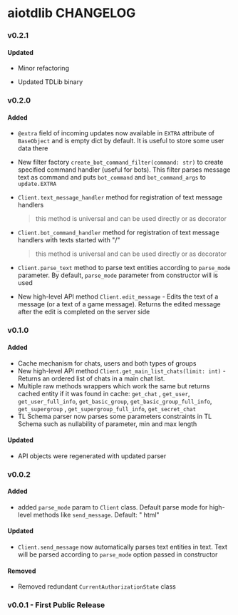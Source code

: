 # aiotdlib CHANGELOG

### v0.2.1

#### Updated

* Minor refactoring

* Updated TDLib binary

### v0.2.0

#### Added

* `@extra` field of incoming updates now available in `EXTRA` attribute of `BaseObject` and is empty dict by default. It
  is useful to store some user data there

* New filter factory `create_bot_command_filter(command: str)` to create specified command handler (useful for bots).
  This filter parses message text as command and puts `bot_command` and `bot_command_args` to `update.EXTRA`

* `Client.text_message_handler` method for registration of text message handlers
  > this method is universal and can be used directly or as decorator

* `Client.bot_command_handler` method for registration of text message handlers with texts started with "/"
  > this method is universal and can be used directly or as decorator
* `Client.parse_text` method to parse text entities according to `parse_mode` parameter. By default, `parse_mode`
  parameter from constructor will is used

* New high-level API method `Client.edit_message` - Edits the text of a message (or a text of a game message). Returns
  the edited message after the edit is completed on the server side

### v0.1.0

#### Added

* Cache mechanism for chats, users and both types of groups
* New high-level API method `Client.get_main_list_chats(limit: int)` - Returns an ordered list of chats in a main chat
  list.
* Multiple raw methods wrappers which work the same but returns cached entity if it was found in cache: `get_chat`
  , `get_user`, `get_user_full_info`, `get_basic_group`, `get_basic_group_full_info`, `get_supergroup`
  , `get_supergroup_full_info`, `get_secret_chat`
* TL Schema parser now parses some parameters constraints in TL Schema such as nullability of parameter, min and max
  length

#### Updated

* API objects were regenerated with updated parser

### v0.0.2

#### Added

* added `parse_mode` param to `Client` class. Default parse mode for high-level methods like `send_message`. Default: "
  html"

#### Updated

* `Client.send_message` now automatically parses text entities in text. Text will be parsed according to `parse_mode`
  option passed in constructor

#### Removed

* Removed redundant `CurrentAuthorizationState` class

### v0.0.1 - First Public Release